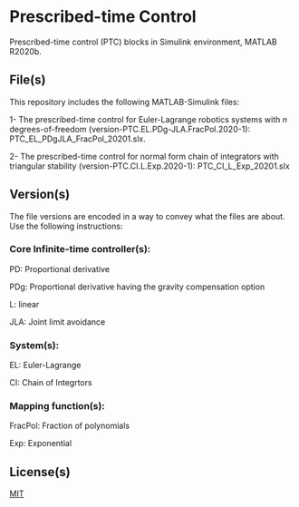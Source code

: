 # Prescribed-time Control

Prescribed-time control (PTC) blocks in Simulink environment, MATLAB R2020b. 

## File(s)

This repository includes the following MATLAB-Simulink files: 

1- The prescribed-time control for Euler-Lagrange robotics systems with $n$ degrees-of-freedom (version-PTC.EL.PDg-JLA.FracPol.2020-1): PTC_EL_PDgJLA_FracPol_20201.slx.

2- The prescribed-time control for normal form chain of integrators with triangular stability (version-PTC.CI.L.Exp.2020-1): PTC_CI_L_Exp_20201.slx

## Version(s)

The file versions are encoded in a way to convey what the files are about. Use the following instructions:


### Core Infinite-time controller(s):

PD: Proportional derivative

PDg: Proportional derivative having the gravity compensation option

L: linear

JLA: Joint limit avoidance

### System(s):

EL: Euler-Lagrange

CI: Chain of Integrtors

### Mapping function(s):

FracPol: Fraction of polynomials

Exp: Exponential

## License(s)

[MIT](https://choosealicense.com/licenses/mit/)

